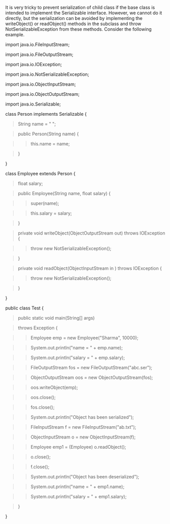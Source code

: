 It is very tricky to prevent serialization of child class if the base
class is intended to implement the Serializable interface. However, we
cannot do it directly, but the serialization can be avoided by
implementing the writeObject() or readObject() methods in the subclass
and throw NotSerializableException from these methods. Consider the
following example.

import java.io.FileInputStream;

import java.io.FileOutputStream;

import java.io.IOException;

import java.io.NotSerializableException;

import java.io.ObjectInputStream;

import java.io.ObjectOutputStream;

import java.io.Serializable;

class Person implements Serializable {

> String name = \" \";

> public Person(String name) {

> > this.name = name;

> }

}

class Employee extends Person {

> float salary;

> public Employee(String name, float salary) {

> > super(name);

> > this.salary = salary;

> }

> private void writeObject(ObjectOutputStream out) throws IOException {

> > throw new NotSerializableException();

> }

> private void readObject(ObjectInputStream in ) throws IOException {

> > throw new NotSerializableException();

> }

}

public class Test {

> public static void main(String\[\] args)

> throws Exception {

> > Employee emp = new Employee(\"Sharma\", 10000);

> > System.out.println(\"name = \" + emp.name);

> > System.out.println(\"salary = \" + emp.salary);

> > FileOutputStream fos = new FileOutputStream(\"abc.ser\");

> > ObjectOutputStream oos = new ObjectOutputStream(fos);

> > oos.writeObject(emp);

> > oos.close();

> > fos.close();

> > System.out.println(\"Object has been serialized\");

> > FileInputStream f = new FileInputStream(\"ab.txt\");

> > ObjectInputStream o = new ObjectInputStream(f);

> > Employee emp1 = (Employee) o.readObject();

> > o.close();

> > f.close();

> > System.out.println(\"Object has been deserialized\");

> > System.out.println(\"name = \" + emp1.name);

> > System.out.println(\"salary = \" + emp1.salary);

> }

}